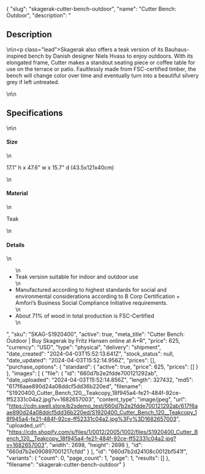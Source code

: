 {
  "slug": "skagerak-cutter-bench-outdoor",
  "name": "Cutter Bench: Outdoor",
  "description": "<h2>Description</h2>\n<!-- split -->\n<p class=\"lead\">Skagerak also offers a teak version of its Bauhaus-inspired bench by Danish designer Niels Hvass to enjoy outdoors. With its elongated frame, Cutter makes a standout seating piece or coffee table for use on the terrace or patio. Faultlessly made from FSC-certified timber, the bench will change color over time and eventually turn into a beautiful silvery grey if left untreated.  </p>\n<!-- split -->\n<h2>Specifications</h2>\n<!-- split -->\n<h4>Size</h4>\n<p>17.1\" h x 47.6\" w x 15.7\" d (43.5x121x40cm)</p>\n<h4>Material</h4>\n<p>Teak</p>\n<h4>Details</h4>\n<ul>\n<li>Teak version suitable for indoor and outdoor use</li>\n<li>Manufactured according to highest standards for social and environmental considerations according to B Corp Certification + Amfori’s Business Social Compliance Initiative requirements.</li>\n<li>About 71% of wood in total production is FSC-Certified</li>\n</ul>",
  "sku": "SKAG-S1920400",
  "active": true,
  "meta_title": "Cutter Bench: Outdoor | Buy Skagerak by Fritz Hansen online at A+R",
  "price": 625,
  "currency": "USD",
  "type": "physical",
  "delivery": "shipment",
  "date_created": "2024-04-03T15:52:13.641Z",
  "stock_status": null,
  "date_updated": "2024-04-03T15:52:14.956Z",
  "prices": [],
  "purchase_options": {
    "standard": {
      "active": true,
      "price": 625,
      "prices": []
    }
  },
  "images": [
    {
      "file": {
        "id": "660d7b2e2fdde700121292ab",
        "date_uploaded": "2024-04-03T15:52:14.856Z",
        "length": 327432,
        "md5": "617f6aae890d24a08ddcf5dd36b220ed",
        "filename": "S1920400_Cutter_Bench_120__Teakcopy_18f945a4-fe21-484f-92ce-ff52331c04a2.jpg?v=1682657003",
        "content_type": "image/jpeg",
        "url": "https://cdn.swell.store/b2sdemo_test/660d7b2e2fdde700121292ab/617f6aae890d24a08ddcf5dd36b220ed/S1920400_Cutter_Bench_120__Teakcopy_18f945a4-fe21-484f-92ce-ff52331c04a2.jpg%3Fv%3D1682657003",
        "uploaded_url": "https://cdn.shopify.com/s/files/1/0012/2005/1002/files/S1920400_Cutter_Bench_120__Teakcopy_18f945a4-fe21-484f-92ce-ff52331c04a2.jpg?v=1682657003",
        "width": 2698,
        "height": 2698
      },
      "id": "660d7b2e090897001217cfdd"
    }
  ],
  "id": "660d7b2d24108c0012bf541f",
  "variants": {
    "count": 0,
    "page_count": 1,
    "page": 1,
    "results": []
  },
  "filename": "skagerak-cutter-bench-outdoor"
}